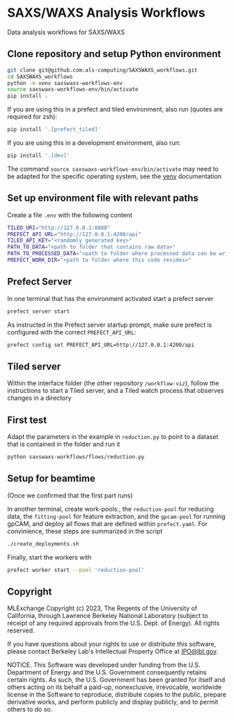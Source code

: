 # SAXS/WAXS Analysis Workflows

Data analysis workflows for SAXS/WAXS

## Clone repository and setup Python environment

```bash
git clone git@github.com:als-computing/SAXSWAXS_workflows.git
cd SAXSWAXS_workflows
python -m venv saxswaxs-workflows-env
source saxswaxs-workflows-env/bin/activate
pip install .
```

If you are using this in a prefect and tiled environment, also run (quotes are required for zsh):
```bash
pip install '.[prefect_tiled]'
```

If you are using this in a development environment, also run:
```bash
pip install '.[dev]'
```


The command `source saxswaxs-workflows-env/bin/activate` may need to be adapted for the specific operating system, see the [venv](https://docs.python.org/3/library/venv.html) documentation

## Set up environment file with relevant paths

Create a file `.env` with the following content

```bash
TILED_URI="http://127.0.0.1:8888"
PREFECT_API_URL="http://127.0.0.1:4200/api"
TILED_API_KEY="<randomly generated key>"
PATH_TO_DATA="<path to folder that contains raw data>"
PATH_TO_PROCESSED_DATA="<path to folder where processed data can be written>"
PREFECT_WORK_DIR="<path to folder where this code resides>"
```

## Prefect Server

In one terminal that has the environment activated start a prefect server

```bash
prefect server start
```

As instructed in the Prefect server startup prompt, make sure prefect is configured with the correct `PREFECT_API_URL`:

```bash
prefect config set PREFECT_API_URL=http://127.0.0.1:4200/api
```

## Tiled server

Within the interface folder (the other repository `/workflow-viz`), follow the instructions to start a Tiled server, and a Tiled watch process that observes changes in a directory

## First test

Adapt the parameters in the example in `reduction.py` to point to a dataset that is contained in the folder and run it

```bash
python saxswaxs-workflows/flows/reduction.py
```

## Setup for beamtime

(Once we confirmed that the first part runs)

In another terminal, create work-pools:, the `reduction-pool` for reducing data, the `fitting-pool` for feature extraction, and the `gpcam-pool` for running gpCAM,
and deploy all flows that are defined within `prefect.yaml`. For convinience, these steps are summarized in the script

```bash
./create_deployments.sh
```

Finally, start the workers with

```bash
prefect worker start --pool 'reduction-pool'
```

## Copyright

MLExchange Copyright (c) 2023, The Regents of the University of California, through Lawrence Berkeley National Laboratory (subject to receipt of any required approvals from the U.S. Dept. of Energy). All rights reserved.

If you have questions about your rights to use or distribute this software, please contact Berkeley Lab's Intellectual Property Office at <IPO@lbl.gov>.

NOTICE.  This Software was developed under funding from the U.S. Department of Energy and the U.S. Government consequently retains certain rights.  As such, the U.S. Government has been granted for itself and others acting on its behalf a paid-up, nonexclusive, irrevocable, worldwide license in the Software to reproduce, distribute copies to the public, prepare derivative works, and perform publicly and display publicly, and to permit others to do so.
